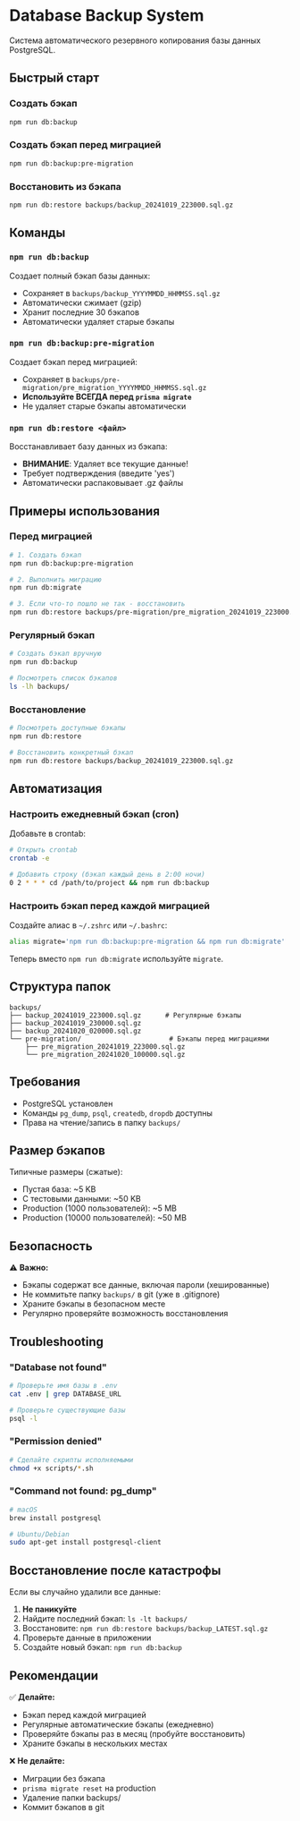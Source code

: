 # Database Backup System

Система автоматического резервного копирования базы данных PostgreSQL.

## Быстрый старт

### Создать бэкап

```bash
npm run db:backup
```

### Создать бэкап перед миграцией

```bash
npm run db:backup:pre-migration
```

### Восстановить из бэкапа

```bash
npm run db:restore backups/backup_20241019_223000.sql.gz
```

## Команды

### `npm run db:backup`

Создает полный бэкап базы данных:

- Сохраняет в `backups/backup_YYYYMMDD_HHMMSS.sql.gz`
- Автоматически сжимает (gzip)
- Хранит последние 30 бэкапов
- Автоматически удаляет старые бэкапы

### `npm run db:backup:pre-migration`

Создает бэкап перед миграцией:

- Сохраняет в `backups/pre-migration/pre_migration_YYYYMMDD_HHMMSS.sql.gz`
- **Используйте ВСЕГДА перед `prisma migrate`**
- Не удаляет старые бэкапы автоматически

### `npm run db:restore <файл>`

Восстанавливает базу данных из бэкапа:

- **ВНИМАНИЕ**: Удаляет все текущие данные!
- Требует подтверждения (введите 'yes')
- Автоматически распаковывает .gz файлы

## Примеры использования

### Перед миграцией

```bash
# 1. Создать бэкап
npm run db:backup:pre-migration

# 2. Выполнить миграцию
npm run db:migrate

# 3. Если что-то пошло не так - восстановить
npm run db:restore backups/pre-migration/pre_migration_20241019_223000.sql.gz
```

### Регулярный бэкап

```bash
# Создать бэкап вручную
npm run db:backup

# Посмотреть список бэкапов
ls -lh backups/
```

### Восстановление

```bash
# Посмотреть доступные бэкапы
npm run db:restore

# Восстановить конкретный бэкап
npm run db:restore backups/backup_20241019_223000.sql.gz
```

## Автоматизация

### Настроить ежедневный бэкап (cron)

Добавьте в crontab:

```bash
# Открыть crontab
crontab -e

# Добавить строку (бэкап каждый день в 2:00 ночи)
0 2 * * * cd /path/to/project && npm run db:backup
```

### Настроить бэкап перед каждой миграцией

Создайте алиас в `~/.zshrc` или `~/.bashrc`:

```bash
alias migrate='npm run db:backup:pre-migration && npm run db:migrate'
```

Теперь вместо `npm run db:migrate` используйте `migrate`.

## Структура папок

```
backups/
├── backup_20241019_223000.sql.gz      # Регулярные бэкапы
├── backup_20241019_230000.sql.gz
├── backup_20241020_020000.sql.gz
└── pre-migration/                      # Бэкапы перед миграциями
    ├── pre_migration_20241019_223000.sql.gz
    └── pre_migration_20241020_100000.sql.gz
```

## Требования

- PostgreSQL установлен
- Команды `pg_dump`, `psql`, `createdb`, `dropdb` доступны
- Права на чтение/запись в папку `backups/`

## Размер бэкапов

Типичные размеры (сжатые):

- Пустая база: ~5 KB
- С тестовыми данными: ~50 KB
- Production (1000 пользователей): ~5 MB
- Production (10000 пользователей): ~50 MB

## Безопасность

⚠️ **Важно:**

- Бэкапы содержат все данные, включая пароли (хешированные)
- Не коммитьте папку `backups/` в git (уже в .gitignore)
- Храните бэкапы в безопасном месте
- Регулярно проверяйте возможность восстановления

## Troubleshooting

### "Database not found"

```bash
# Проверьте имя базы в .env
cat .env | grep DATABASE_URL

# Проверьте существующие базы
psql -l
```

### "Permission denied"

```bash
# Сделайте скрипты исполняемыми
chmod +x scripts/*.sh
```

### "Command not found: pg_dump"

```bash
# macOS
brew install postgresql

# Ubuntu/Debian
sudo apt-get install postgresql-client
```

## Восстановление после катастрофы

Если вы случайно удалили все данные:

1. **Не паникуйте**
2. Найдите последний бэкап: `ls -lt backups/`
3. Восстановите: `npm run db:restore backups/backup_LATEST.sql.gz`
4. Проверьте данные в приложении
5. Создайте новый бэкап: `npm run db:backup`

## Рекомендации

✅ **Делайте:**

- Бэкап перед каждой миграцией
- Регулярные автоматические бэкапы (ежедневно)
- Проверяйте бэкапы раз в месяц (пробуйте восстановить)
- Храните бэкапы в нескольких местах

❌ **Не делайте:**

- Миграции без бэкапа
- `prisma migrate reset` на production
- Удаление папки backups/
- Коммит бэкапов в git
